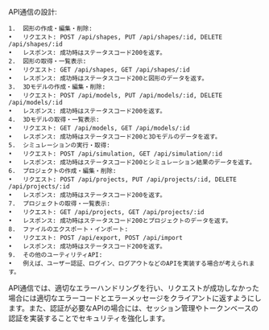 API通信の設計:

	1.	図形の作成・編集・削除:
	•	リクエスト: POST /api/shapes, PUT /api/shapes/:id, DELETE /api/shapes/:id
	•	レスポンス: 成功時はステータスコード200を返す。
	2.	図形の取得・一覧表示:
	•	リクエスト: GET /api/shapes, GET /api/shapes/:id
	•	レスポンス: 成功時はステータスコード200と図形のデータを返す。
	3.	3Dモデルの作成・編集・削除:
	•	リクエスト: POST /api/models, PUT /api/models/:id, DELETE /api/models/:id
	•	レスポンス: 成功時はステータスコード200を返す。
	4.	3Dモデルの取得・一覧表示:
	•	リクエスト: GET /api/models, GET /api/models/:id
	•	レスポンス: 成功時はステータスコード200と3Dモデルのデータを返す。
	5.	シミュレーションの実行・取得:
	•	リクエスト: POST /api/simulation, GET /api/simulation/:id
	•	レスポンス: 成功時はステータスコード200とシミュレーション結果のデータを返す。
	6.	プロジェクトの作成・編集・削除:
	•	リクエスト: POST /api/projects, PUT /api/projects/:id, DELETE /api/projects/:id
	•	レスポンス: 成功時はステータスコード200を返す。
	7.	プロジェクトの取得・一覧表示:
	•	リクエスト: GET /api/projects, GET /api/projects/:id
	•	レスポンス: 成功時はステータスコード200とプロジェクトのデータを返す。
	8.	ファイルのエクスポート・インポート:
	•	リクエスト: POST /api/export, POST /api/import
	•	レスポンス: 成功時はステータスコード200を返す。
	9.	その他のユーティリティAPI:
	•	例えば、ユーザー認証、ログイン、ログアウトなどのAPIを実装する場合が考えられます。

API通信では、適切なエラーハンドリングを行い、リクエストが成功しなかった場合には適切なエラーコードとエラーメッセージをクライアントに返すようにします。また、認証が必要なAPIの場合には、セッション管理やトークンベースの認証を実装することでセキュリティを強化します。